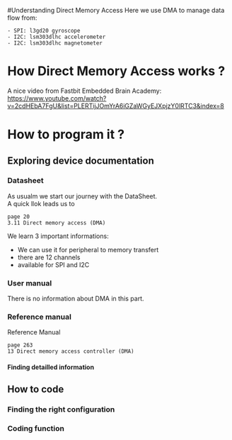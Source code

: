 #Understanding Direct Memory Access
Here we use DMA to manage data flow from:

	- SPI: l3gd20 gyroscope
	- I2C: lsm303dlhc accelerometer 
	- I2C: lsm303dlhc magnetometer 

# How Direct Memory Access works ?
A nice video from Fastbit Embedded Brain Academy: \
https://www.youtube.com/watch?v=2cdHEbA7FgU&list=PLERTijJOmYrA6iGZaWGyEJXpjzY0lRTC3&index=8

# How to program it ?
## Exploring device documentation
### Datasheet
As usualm we start our journey with the DataSheet. \
A quick llok leads us to 

	page 20
	3.11 Direct memory access (DMA)

We learn 3 important informations:

- We can use it for peripheral to memory transfert
- there are 12 channels
- available for SPI and I2C
	
### User manual
There is no information about DMA in this part.

### Reference manual
Reference Manual

	page 263
	13 Direct memory access controller (DMA)


#### Finding detailled information
## How to code
### Finding the right configuration
### Coding function
